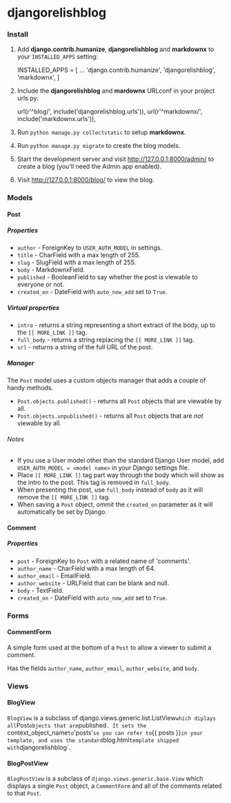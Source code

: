 # djangorelishblog

### Install

1. Add **django.contrib.humanize**, **djangorelishblog** and **markdownx** to your `INSTALLED_APPS` setting:

    INSTALLED_APPS = [
        ...
        'django.contrib.humanize',
        'djangorelishblog',
        'markdownx',
    ]

2. Include the **djangorelishblog** and **mardownx** URLconf in your project urls.py:

    url(r'^blog/', include('djangorelishblog.urls')),
    url(r'^markdownx/', include('markdownx.urls')),

3. Run `python manage.py collectstatic` to setup **markdownx**.

4. Run `python manage.py migrate` to create the blog models.

5. Start the development server and visit http://127.0.0.1:8000/admin/
   to create a blog (you'll need the Admin app enabled).

6. Visit http://127.0.0.1:8000/blog/ to view the blog.


### Models

#### Post
##### Properties
* `author` - ForeignKey to `USER_AUTH_MODEL` in settings.
* `title` - CharField with a max length of 255.
* `slug` - SlugField with a max length of 255.
* `body` - MarkdownxField.
* `published` - BooleanField to say whether the post is viewable to everyone or not.
* `created_on` - DateField with `auto_now_add` set to `True`.

##### Virtual properties
* `intro` - returns a string representing a short extract of the body, up to the `[[ MORE_LINK ]]` tag.
* `full_body` - returns a string replacing the `[[ MORE_LINK ]]` tag.
* `url` - returns a string of the full URL of the post.

##### Manager
The `Post` model uses a custom objects manager that adds a couple of handy methods.
* `Post.objects.published()` - returns all `Post` objects that are viewable by all.
* `Post.objects.unpublished()` - returns all `Post` objects that are _not_ viewable by all.

###### Notes
* If you use a User model other than the standard Django User model, add `USER_AUTH_MODEL = <model name>` in your Django settings file.
* Place `[[ MORE_LINK ]]` tag part way through the body which will show as the intro to the post. This tag is removed in `full_body`.
* When presenting the post, use `full_body` instead of `body` as it will remove the `[[ MORE_LINK ]]` tag.
* When saving a `Post` object, ommit the `created_on` parameter as it will automatically be set by Django.

#### Comment
##### Properties
* `post` - ForeignKey to `Post` with a related name of 'comments'.
* `author_name` - CharField with a max length of 64.
* `author_email` - EmailField.
* `author_website` - URLField that can be blank and null.
* `body` - TextField.
* `created_on` - DateField with `auto_now_add` set to `True`.

### Forms

#### CommentForm
A simple form used at the bottom of a `Post` to allow a viewer to submit a comment.

Has the fields `author_name`, `author_email`, `author_website`, and `body`.

### Views

#### BlogView
`BlogView` is a subclass of django.views.generic.list.ListView` which diplays all `Post` objects that are `published`. It sets the `context_object_name` to `'posts'` so you can refer to `{{ posts }}` in your template, and uses the standard `blog.html` template shipped with `djangorelishblog`.

#### BlogPostView
`BlogPostView` is a subclass of `django.views.generic.base.View` which displays a single `Post` object, a `CommentForm` and all of the comments related to that `Post`.
